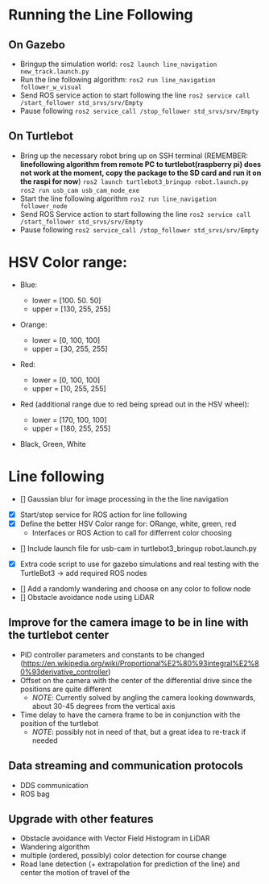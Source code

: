 # Running the Line Following
## On Gazebo
- Bringup the simulation world:
`ros2 launch line_navigation new_track.launch.py`
- Run the line following algorithm:
`ros2 run line_navigation follower_w_visual`
- Send ROS service action to start following the line
`ros2 service call /start_follower std_srvs/srv/Empty`
- Pause following
`ros2 service_call /stop_follower std_srvs/srv/Empty`

## On Turtlebot
- Bring up the necessary robot bring up on SSH terminal (REMEMBER: **linefollowing algorithm from remote PC to turtlebot(raspberry pi) does not work at the moment, copy the package to the SD card and run it on the raspi for now**)
`ros2 launch turtlebot3_bringup robot.launch.py`
`ros2 run usb_cam usb_cam_node_exe`
- Start the line following algorithm
`ros2 run line_navigation follower_node`
- Send ROS Service action to start following the line
`ros2 service call /start_follower std_srvs/srv/Empty`
- Pause following
`ros2 service_call /stop_follower std_srvs/srv/Empty`

# HSV Color range:
- Blue:
    - lower = [100. 50. 50]
    - upper = [130, 255, 255]
- Orange: 
    - lower = [0, 100, 100]
    - upper = [30, 255, 255]
- Red:
    - lower = [0, 100, 100]
    - upper = [10, 255, 255]
- Red (additional range due to red being spread out in the HSV wheel):
    - lower = [170, 100, 100]
    - upper = [180, 255, 255]

- Black, Green, White
# Line following
- [] Gaussian blur for image processing in the the line navigation
- [x] Start/stop service for ROS action for line following
- [x] Define the better HSV Color range for: ORange, white, green, red
    +  Interfaces or ROS Action to call for differrent color choosing
- [] Include launch file for usb-cam in turtlebot3_bringup robot.launch.py
- [x] Extra code script to use for gazebo simulations and real testing with the TurtleBot3 -> add required ROS nodes
- [] Add a randomly wandering and choose on any color to follow node
- [] Obstacle avoidance node using LiDAR
## Improve for the camera image to be in line with the turtlebot center
- PID controller parameters and constants to be changed (https://en.wikipedia.org/wiki/Proportional%E2%80%93integral%E2%80%93derivative_controller)
- Offset on the camera with the center of the differential drive since the positions are quite different
    + *NOTE*: Currently solved by angling the camera looking downwards, about 30-45 degrees from the vertical axis
- Time delay to have the camera frame to be in conjunction with the position of the turtlebot
    + *NOTE*: possibly not in need of that, but a great idea to re-track if needed

## Data streaming and communication protocols
- DDS communication 
- ROS bag

## Upgrade with other features
- Obstacle avoidance with Vector Field Histogram in LiDAR
- Wandering algorithm
- multiple (ordered, possibly) color detection for course change
- Road lane detection (+ extrapolation for prediction of the line) and center the motion of travel of the 